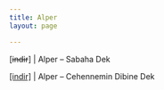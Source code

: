 ```yaml
---
title: Alper
layout: page

---
```

[<del>indir</del>]   |   Alper &#8211; Sabaha Dek

<a href="https://cloud.mail.ru/public/9f3a8296829e/Alper%20-%20Cehennemin%20Dibine%20Dek" target="_blank">[indir]</a>   |   Alper &#8211; Cehennemin Dibine Dek